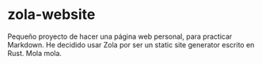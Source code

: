 # zola-website
Pequeño proyecto de hacer una página web personal, para practicar Markdown. He decidido usar Zola por ser un static site generator escrito en Rust. Mola mola.
